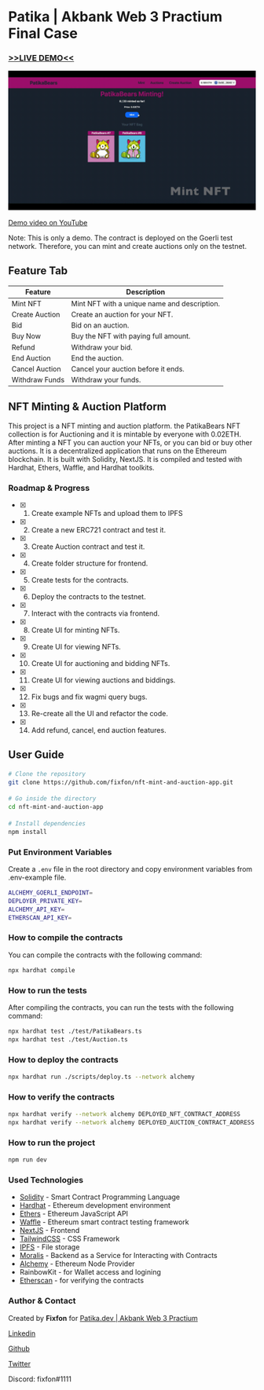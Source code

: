 # Patika | Akbank Web 3 Practium Final Case

### [>>LIVE DEMO<<](https://patikabears-nft-mint-auction.vercel.app/)

![](demo.gif)

[Demo video on YouTube](https://www.youtube.com/watch?v=iBkUZXmAE48)

Note: This is only a demo. The contract is deployed on the Goerli test network. Therefore, you can mint and create auctions only on the testnet.

## Feature Tab

| Feature        | Description                                  |
| -------------- | -------------------------------------------- |
| Mint NFT       | Mint NFT with a unique name and description. |
| Create Auction | Create an auction for your NFT.              |
| Bid            | Bid on an auction.                           |
| Buy Now        | Buy the NFT with paying full amount.         |
| Refund         | Withdraw your bid.                           |
| End Auction    | End the auction.                             |
| Cancel Auction | Cancel your auction before it ends.          |
| Withdraw Funds | Withdraw your funds.                         |

## NFT Minting & Auction Platform

This project is a NFT minting and auction platform. the PatikaBears NFT collection is for Auctioning and it is mintable by everyone with 0.02ETH. After minting a NFT you can auction your NFTs, or you can bid or buy other auctions. It is a decentralized application that runs on the Ethereum blockchain. It is built with Solidity, NextJS. It is compiled and tested with Hardhat, Ethers, Waffle, and Hardhat toolkits.

### Roadmap & Progress

- [x] 1. Create example NFTs and upload them to IPFS
- [x] 2. Create a new ERC721 contract and test it.
- [x] 3. Create Auction contract and test it.
- [x] 4. Create folder structure for frontend.
- [x] 5. Create tests for the contracts.
- [x] 6. Deploy the contracts to the testnet.
- [x] 7. Interact with the contracts via frontend.
- [x] 8. Create UI for minting NFTs.
- [x] 9. Create UI for viewing NFTs.
- [x] 10. Create UI for auctioning and bidding NFTs.
- [x] 11. Create UI for viewing auctions and biddings.
- [x] 12. Fix bugs and fix wagmi query bugs.
- [x] 13. Re-create all the UI and refactor the code.
- [x] 14. Add refund, cancel, end auction features.

## User Guide

```bash
# Clone the repository
git clone https://github.com/fixfon/nft-mint-and-auction-app.git

# Go inside the directory
cd nft-mint-and-auction-app

# Install dependencies
npm install
```

### Put Environment Variables

Create a `.env` file in the root directory and copy environment variables from .env-example file.

```bash
ALCHEMY_GOERLI_ENDPOINT=
DEPLOYER_PRIVATE_KEY=
ALCHEMY_API_KEY=
ETHERSCAN_API_KEY=
```

### How to compile the contracts

You can compile the contracts with the following command:

```bash
npx hardhat compile
```

### How to run the tests

After compiling the contracts, you can run the tests with the following command:

```bash
npx hardhat test ./test/PatikaBears.ts
npx hardhat test ./test/Auction.ts
```

### How to deploy the contracts

```bash
npx hardhat run ./scripts/deploy.ts --network alchemy
```

### How to verify the contracts

```bash
npx hardhat verify --network alchemy DEPLOYED_NFT_CONTRACT_ADDRESS
npx hardhat verify --network alchemy DEPLOYED_AUCTION_CONTRACT_ADDRESS "DEPLOYED_NFT_CONTRACT_ADDRESS"
```

### How to run the project

```bash
npm run dev
```

### Used Technologies

- [Solidity](https://docs.soliditylang.org/en/v0.8.9/) - Smart Contract Programming Language
- [Hardhat](https://hardhat.org/) - Ethereum development environment
- [Ethers](https://docs.ethers.io/v5/) - Ethereum JavaScript API
- [Waffle](https://ethereum-waffle.readthedocs.io/en/latest/) - Ethereum smart contract testing framework
- [NextJS](https://nextjs.org/) - Frontend
- [TailwindCSS](https://tailwindcss.com/) - CSS Framework
- [IPFS](https://ipfs.io/) - File storage
- [Moralis](https://moralis.io/) - Backend as a Service for Interacting with Contracts
- [Alchemy](https://www.alchemy.com/) - Ethereum Node Provider
- RainbowKit - for Wallet access and logining
- [Etherscan](https://etherscan.io/) - for verifying the contracts

### Author & Contact

Created by **Fixfon** for [Patika.dev | Akbank Web 3 Practium](https://patika.dev/)

[Linkedin](https://www.linkedin.com/in/tmcinmt/)

[Github](https://github.com/fixfon)

[Twitter](https://twitter.com/fixfondev)

Discord: fixfon#1111
